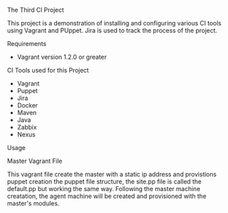 The Third CI Project 

This project is a demonstration of installing and configuring various CI tools using Vagrant and PUppet. Jira 
is used to track the process of the project. 

Requirements 
- Vagrant version 1.2.0 or greater

CI Tools used for this Project 
- Vagrant 
- Puppet 
- Jira
- Docker
- Maven 
- Java 
- Zabbix
- Nexus 

Usage 

Master Vagrant File

This vagrant file create the master with a static ip address and provistions puppet creation the puppet file 
structure, the site.pp file is called the default.pp but working the same way. Following the master machine creatation,
the agent machine will be created and provisioned with the master's modules.    